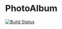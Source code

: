 # PhotoAlbum

[![Build Status](https://semaphoreci.com/api/v1/zismailov/photoalbum/branches/master/shields_badge.svg)](https://semaphoreci.com/zismailov/photoalbum)
